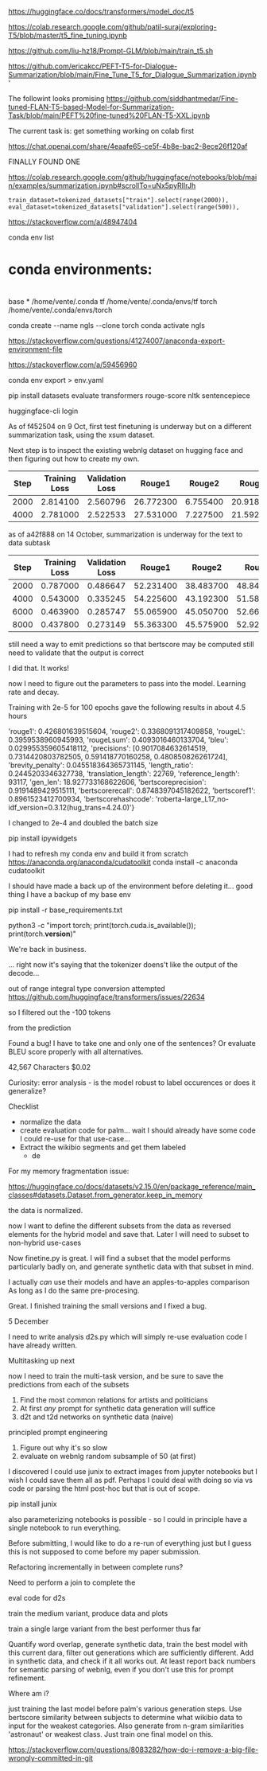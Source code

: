 https://huggingface.co/docs/transformers/model_doc/t5

https://colab.research.google.com/github/patil-suraj/exploring-T5/blob/master/t5_fine_tuning.ipynb


https://github.com/liu-hz18/Prompt-GLM/blob/main/train_t5.sh

https://github.com/ericakcc/PEFT-T5-for-Dialogue-Summarization/blob/main/Fine_Tune_T5_for_Dialogue_Summarization.ipynb
'

The followint looks promising
https://github.com/siddhantmedar/Fine-tuned-FLAN-T5-based-Model-for-Summarization-Task/blob/main/PEFT%20fine-tuned%20FLAN-T5-XXL.ipynb


The current task is: get something working on colab first


https://chat.openai.com/share/4eaafe65-ce5f-4b8e-bac2-8ece26f120af


FINALLY FOUND ONE

https://colab.research.google.com/github/huggingface/notebooks/blob/main/examples/summarization.ipynb#scrollTo=uNx5pyRlIrJh


    train_dataset=tokenized_datasets["train"].select(range(2000)),
    eval_dataset=tokenized_datasets["validation"].select(range(500)),

https://stackoverflow.com/a/48947404

 conda env list
# conda environments:
#
base                  *  /home/vente/.conda
tf                       /home/vente/.conda/envs/tf
torch                    /home/vente/.conda/envs/torch
    
conda create --name ngls --clone torch
conda activate ngls

https://stackoverflow.com/questions/41274007/anaconda-export-environment-file

https://stackoverflow.com/a/59456960

 conda env export > env.yaml


 pip install datasets evaluate transformers rouge-score nltk sentencepiece



 huggingface-cli login


 As of f452504 on 9 Oct, first test finetuning is underway but on a different summarization task, using the xsum dataset.

 Next step is to inspect the existing webnlg dataset on hugging face and then figuring out how to create my own.

|   Step   | Training Loss | Validation Loss | Rouge1   | Rouge2   | Rougel  | Rougelsum | Gen Len   |
|:--------:|:-------------:|:---------------:|:--------:|:--------:|:-------:|:---------:|:---------:|
|  2000    |   2.814100    |     2.560796    | 26.772300 | 6.755400 | 20.918600 | 20.911200  | 18.814300 |
|  4000    |   2.781000    |     2.522533    | 27.531000 | 7.227500 | 21.592400 | 21.588700  | 18.840200 |


as of a42f888 on 14 October, summarization is underway for the text to data subtask

|   Step   | Training Loss | Validation Loss | Rouge1   | Rouge2   | Rougel  | Rougelsum | Gen Len   |
|:--------:|:-------------:|:---------------:|:--------:|:--------:|:-------:|:---------:|:---------:|
|  2000    |   0.787000    |     0.486647    | 52.231400 | 38.483700 | 48.844900 | 48.861900  | 18.172300 |
|  4000    |   0.543000    |     0.335245    | 54.225600 | 43.192300 | 51.581900 | 51.527400  | 18.126600 |
|  6000    |   0.463900    |     0.285747    | 55.065900 | 45.050700 | 52.667100 | 52.642300  | 18.132800 |
|  8000    |   0.437800    |     0.273149    | 55.363300 | 45.575900 | 52.929100 | 52.901400  | 18.139000 |


still need a way to emit predictions so that bertscore may be computed
still need to validate that the output is correct

I did that. It works!


now I need to figure out the parameters to pass into the model. Learning rate and decay. 


Training with 2e-5 for 100 epochs gave the following results in about 4.5 hours

'rouge1': 0.426801639515604, 'rouge2': 0.3368091317409858, 'rougeL': 0.3959538960945993, 'rougeLsum': 0.4093016460133704, 'bleu': 0.029955359605418112, 'precisions': [0.9017084632614519, 0.7314420803782505, 0.591418770160258, 0.480850826261724], 'brevity_penalty': 0.045518364365731145, 'length_ratio': 0.2445203346327738, 'translation_length': 22769, 'reference_length': 93117, 'gen_len': 18.927733168622606, 'bertscoreprecision': 0.9191489429515111, 'bertscorerecall': 0.8748397045182622, 'bertscoref1': 0.8961523412700934, 'bertscorehashcode': 'roberta-large_L17_no-idf_version=0.3.12(hug_trans=4.24.0)'}

I changed to 2e-4 and doubled the batch size


pip install ipywidgets


I had to refresh my conda env and build it from scratch https://anaconda.org/anaconda/cudatoolkit
conda install -c anaconda cudatoolkit


I should have made a back up of the environment before deleting it...
good thing I have a backup of my base env

pip install -r base_requirements.txt

python3 -c "import torch; print(torch.cuda.is_available()); print(torch.__version__)"

We're back in business.

...
right now it's saying that the tokenizer doens't like the output
of the decode...

out of range integral type conversion attempted
https://github.com/huggingface/transformers/issues/22634

so I filtered out the -100 tokens

from the prediction


Found a bug! I have to take one and only one of the sentences?
Or evaluate BLEU score properly with all alternatives.



42,567 Characters	$0.02
 

Curiosity: error analysis - is the model robust to label occurences or does it generalize?

Checklist

- normalize the data
- create evaluation code for palm... wait I should already have some code I could re-use for that use-case...
- Extract the wikibio segments and get them labeled
    - de


For my memory fragmentation issue:

https://huggingface.co/docs/datasets/v2.15.0/en/package_reference/main_classes#datasets.Dataset.from_generator.keep_in_memory


the data is normalized. 

now I want to define the different subsets from the data as reversed elements for the hybrid model and save that. Later I will need to subset to non-hybrid use-cases


Now finetine.py is great. I will find a subset that the model performs particularly badly on, and generate synthetic data with that subset in mind.


I actually _can_ use their models and have an apples-to-apples comparison
As long as I do the same pre-procesing.


Great. I finished training the small versions and I fixed a bug.

5 December

I need to write analysis d2s.py which will simply re-use evaluation code I have already written.



Multitasking up next

now I need to train the multi-task version, and be sure to save
the predictions from each of the subsets




1. Find the most common relations for artists and politicians
1. At first _any_ prompt for synthetic data generation will suffice
1. d2t and t2d networks on synthetic data (naive)


principled prompt engineering
1. Figure out why it's so slow
1. evaluate on webnlg random subsample of 50 (at first)


I discovered I could use junix to extract images from jupyter notebooks
but I wish I could save them all as pdf. Perhaps I could deal with doing so via vs code
or parsing the html post-hoc but that is out of scope.

pip install junix


also parameterizing notebooks is possible - so I could in principle have a single
notebook to run everything.


Before submitting, I would like to do a re-run of everything
just but I guess this is not supposed to come before my paper submission.


Refactoring incrementally in between complete runs?


Need to perform a join to complete the 


eval code for d2s

train the medium variant, produce data and plots

train a single large variant from the best performer thus far

Quantify word overlap, generate synthetic data, train the best model with this current dara, filter out generations which are sufficiently different. Add in synthetic data, and check if it all works out. At least report back numbers for semantic parsing of webnlg, even if you don't use this for prompt refinement.


Where am i? 

just training the last model before palm's various generation steps. Use bertscore similarity between subjects to determine what wikibio data to input for the weakest categories. Also generate from n-gram similarities 'astronaut' or weakest class. Just train one final model on this.


https://stackoverflow.com/questions/8083282/how-do-i-remove-a-big-file-wrongly-committed-in-git